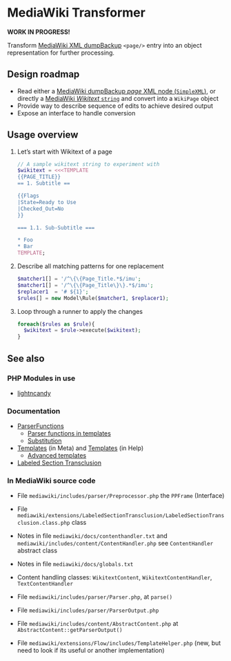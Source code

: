 # MediaWiki Transformer

**WORK IN PROGRESS!**

Transform [MediaWiki XML dumpBackup][mw-dumpbackup] `<page/>` entry into an object representation for further processing.

## Design roadmap

* Read either a [MediaWiki dumpBackup *page* XML node (`SimpleXML`)][mw-dumpbackup], or directly a [MediaWiki  *Wikitext* `string`][mw-wikitext] and convert into a `WikiPage` object
* Provide way to describe sequence of edits to achieve desired output
* Expose an interface to handle conversion

## Usage overview

1. Let’s start with Wikitext of a page

    ```php
    // A sample wikitext string to experiment with
    $wikitext = <<<TEMPLATE
    {{PAGE_TITLE}}
    == 1. Subtitle ==

    {{Flags
    |State=Ready to Use
    |Checked_Out=No
    }}

    === 1.1. Sub-Subtitle ===

    * Foo
    * Bar
    TEMPLATE;
    ```

1. Describe all matching patterns for one replacement


    ```php
    $matcher1[] = '/^\{\{Page_Title.*$/imu';
    $matcher1[] = '/^\{\{Page_Title\}\}.*$/imu';
    $replacer1  = '# ${1}';
    $rules[] = new Model\Rule($matcher1, $replacer1);
    ```

1. Loop through a runner to apply the changes

    ```php
    foreach($rules as $rule){
      $wikitext = $rule->execute($wikitext);
    }
    ```

## See also

### PHP Modules in use

* [lightncandy](https://github.com/zordius/lightncandy/blob/master/src/lightncandy.php)


### Documentation

* [ParserFunctions](https://www.mediawiki.org/wiki/Help:Extension:ParserFunctions)
  * [Parser functions in templates](https://www.mediawiki.org/wiki/Help:Parser_functions_in_templates)
  * [Substitution](https://en.wikipedia.org/wiki/Help:Substitution)
* [Templates](https://meta.wikimedia.org/wiki/Help:Template) (in Meta) and [Templates](https://www.mediawiki.org/wiki/Help:Templates) (in Help)
  * [Advanced templates](https://meta.wikimedia.org/wiki/Help:Advanced_templates)
* [Labeled Section Transclusion](https://www.mediawiki.org/wiki/Extension:Labeled_Section_Transclusion)


### In MediaWiki source code

* File `mediawiki/includes/parser/Preprocessor.php` the `PPFrame` (Interface)
* File `mediawiki/extensions/LabeledSectionTransclusion/LabeledSectionTransclusion.class.php` class
* Notes in file `mediawiki/docs/contenthandler.txt` and `mediawiki/includes/content/ContentHandler.php` see `ContentHandler` abstract class
* Notes in file `mediawiki/docs/globals.txt`
* Content handling classes: `WikitextContent`, `WikitextContentHandler`, `TextContentHandler`
* File `mediawiki/includes/parser/Parser.php`, at `parse()`
* File `mediawiki/includes/parser/ParserOutput.php`
* File `mediawiki/includes/content/AbstractContent.php` at `AbstractContent::getParserOutput()`
* File `mediawiki/extensions/Flow/includes/TemplateHelper.php` (new, but need to look if its useful or another implementation)

  [mw-dumpbackup]: https://www.mediawiki.org/wiki/Manual:DumpBackup.php
  [mw-wikitext]: https://www.mediawiki.org/wiki/Help:Formatting
